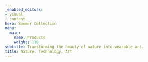 ```yaml
---
_enabled_editors:
- visual
- content
hero: Summer Collection
menu:
  main:
    name: Products
    weight: 110
subtitle: Transforming the beauty of nature into wearable art.
title: Nature, Technology, Art
---
```

